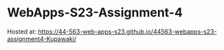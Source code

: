 # WebApps-S23-Assignment-4
Hosted at: https://44-563-web-apps-s23.github.io/44563-webapps-s23-assignment4-Kupawaki/
